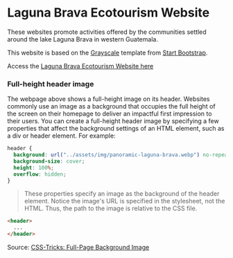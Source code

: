# Laguna Brava Ecotourism Website

These websites promote activities offered by the communities settled around the lake Laguna Brava in western Guatemala.

This website is based on the [Grayscale](https://startbootstrap.com/theme/grayscale) template from [Start Bootstrap](https://startbootstrap.com/).

Access the [Laguna Brava Ecotourism Website here](https://josecarlosgt.github.io/Laguna-Brava/header-image-optimized/index.html)

### Full-height header image

The webpage above shows a full-height image on its header. Websites commonly use an image as a background that occupies the full height of the screen on their homepage to deliver an impactful first impression to their users. You can create a full-height header image by specifying a few properties that affect the background settings of an HTML element, such as a div or header element. For example: 

```css
header {
  background: url("../assets/img/panoramic-laguna-brava.webp") no-repeat center center fixed;
  background-size: cover;
  height: 100%;
  overflow: hidden;
}
```

> These properties specify an image as the background of the header element. Notice the image's URL is specified in the stylesheet, not the HTML. Thus, the path to the image is relative to the CSS file.

```html
<header>
  ...
</header>
```

Source:  [CSS-Tricks: Full-Page Background Image](https://css-tricks.com/perfect-full-page-background-image/)
